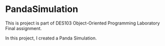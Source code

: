 # PandaSimulation

This is project is part of DES103 Object-Oriented Programming Laboratory Final assignment.

In this project, I created a Panda Simulation.
